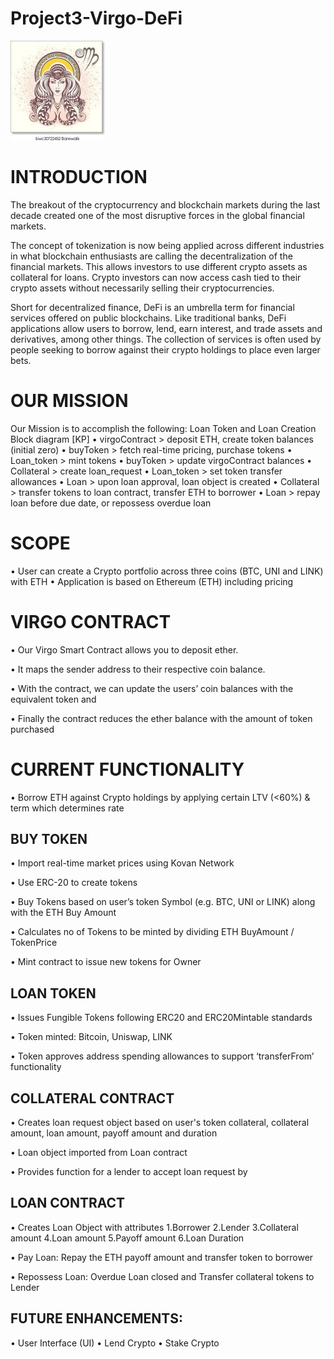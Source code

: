 
# Project3-Virgo-DeFi

![contract](Images/Virgo.jpg)

# INTRODUCTION

The breakout of the cryptocurrency and blockchain markets during the last decade created one of the most disruptive forces in 
the global financial markets.

The concept of tokenization is now being applied across different industries in what blockchain enthusiasts are calling the
decentralization of the financial markets. This allows investors to use different crypto assets as collateral for loans.
Crypto investors can now access cash tied to their crypto assets without necessarily selling their cryptocurrencies.

Short for decentralized finance, DeFi is an umbrella term for financial services offered on public blockchains. 
Like traditional banks, DeFi applications allow users to borrow, lend, earn interest, and trade assets and derivatives, 
among other things. The collection of services is often used by people seeking to borrow against their crypto holdings to 
place even larger bets.

# OUR MISSION

Our Mission is to accomplish the following:
Loan Token and Loan Creation Block diagram [KP]
•	virgoContract > deposit ETH, create token balances (initial zero) 
•	buyToken > fetch real-time pricing, purchase tokens
•	Loan_token > mint tokens
•	buyToken > update virgoContract balances 
•	Collateral > create loan_request
•	Loan_token > set token transfer allowances
•	Loan > upon loan approval, loan object is created
•	Collateral > transfer tokens to loan contract, transfer ETH to borrower
•	Loan > repay loan before due date, or repossess overdue loan


# SCOPE

•	User can create a Crypto portfolio across three coins (BTC, UNI and LINK) with ETH
•	Application is based on Ethereum (ETH) including pricing


# VIRGO CONTRACT
•	Our Virgo Smart Contract allows you to deposit ether.

•	It maps the sender address to their respective coin balance.

•	With the contract, we can update the users’ coin balances with the equivalent token and

•	Finally the contract reduces the ether balance with the amount of token purchased

# CURRENT FUNCTIONALITY
•	Borrow ETH against Crypto holdings by applying certain LTV (<60%) & term which determines rate

## BUY TOKEN
•	Import real-time market prices using Kovan Network

•	Use ERC-20 to create tokens

•	Buy Tokens based on user’s token Symbol (e.g. BTC, UNI or LINK) along with the ETH Buy Amount

•	Calculates no of Tokens to be minted by dividing ETH BuyAmount / TokenPrice

•	Mint contract to issue new tokens for Owner

## LOAN TOKEN

•	Issues Fungible Tokens following ERC20 and ERC20Mintable standards 

•	Token minted: Bitcoin, Uniswap, LINK 

•	Token approves address spending allowances to support ‘transferFrom’ functionality


## COLLATERAL CONTRACT

•	Creates loan request object based on user's token collateral, collateral amount, loan amount, payoff amount and duration

•	Loan object imported from Loan contract

•	Provides function for a lender to accept loan request by


## LOAN CONTRACT
•	Creates Loan Object with attributes
		1.Borrower 
		2.Lender 
		3.Collateral amount 
		4.Loan amount 
		5.Payoff amount 
		6.Loan Duration 

•	Pay Loan: Repay the ETH payoff amount and transfer token to borrower

•	Repossess Loan: Overdue Loan closed and Transfer collateral tokens to Lender


## FUTURE ENHANCEMENTS:
•	User Interface (UI)
•	Lend Crypto
•	Stake Crypto

